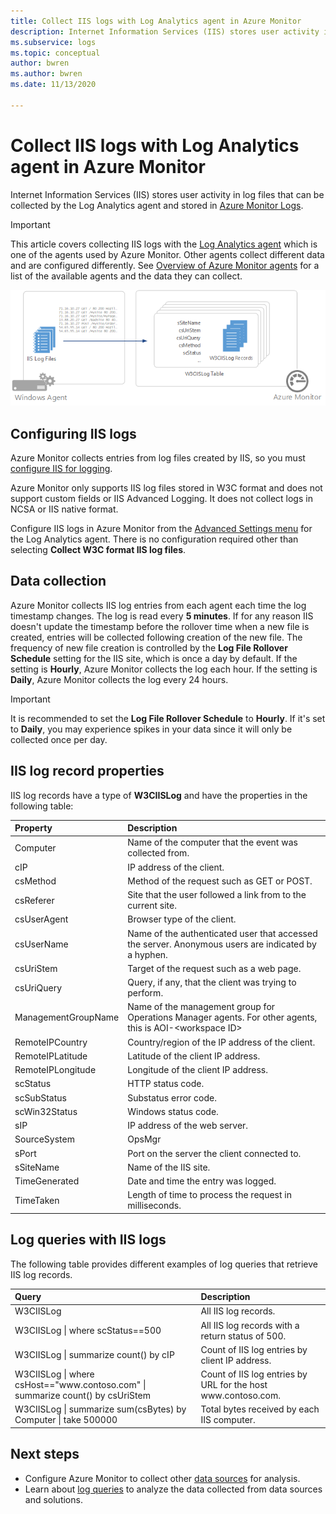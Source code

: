```yaml
---
title: Collect IIS logs with Log Analytics agent in Azure Monitor
description: Internet Information Services (IIS) stores user activity in log files that can be collected by Azure Monitor.  This article describes how to configure collection of IIS logs and details of the records they create in Azure Monitor.
ms.subservice: logs
ms.topic: conceptual
author: bwren
ms.author: bwren
ms.date: 11/13/2020

---
```


# Collect IIS logs with Log Analytics agent in Azure Monitor
Internet Information Services (IIS) stores user activity in log files that can be collected by the Log Analytics agent and stored in [Azure Monitor Logs](data-platform.md).

> [!IMPORTANT]
> This article covers collecting IIS logs with the [Log Analytics agent](log-analytics-agent.md) which is one of the agents used by Azure Monitor. Other agents collect different data and are configured differently. See [Overview of Azure Monitor agents](../agents/agents-overview.md) for a list of the available agents and the data they can collect.

![IIS logs](media/data-sources-iis-logs/overview.png)

## Configuring IIS logs
Azure Monitor collects entries from log files created by IIS, so you must [configure IIS for logging](/previous-versions/orphan-topics/ws.11/hh831775(v=ws.11)).

Azure Monitor only supports IIS log files stored in W3C format and does not support custom fields or IIS Advanced Logging. It does not collect logs in NCSA or IIS native format.

Configure IIS logs in Azure Monitor from the [Advanced Settings menu](../agents/agent-data-sources.md#configuring-data-sources) for the Log Analytics agent.  There is no configuration required other than selecting **Collect W3C format IIS log files**.


## Data collection
Azure Monitor collects IIS log entries from each agent each time the log timestamp changes. The log is read every **5 minutes**. If for any reason IIS doesn't update the timestamp before the rollover time when a new file is created, entries will be collected following creation of the new file. The frequency of new file creation is controlled by the **Log File Rollover Schedule** setting for the IIS site, which is once a day by default. If the setting is **Hourly**, Azure Monitor collects the log each hour. If the setting is **Daily**, Azure Monitor collects the log every 24 hours.

> [!IMPORTANT]
> It is recommended to set the **Log File Rollover Schedule** to **Hourly**. If it's set to **Daily**, you may experience spikes in your data since it will only be collected once per day.

## IIS log record properties
IIS log records have a type of **W3CIISLog** and have the properties in the following table:

| Property | Description |
|:--- |:--- |
| Computer |Name of the computer that the event was collected from. |
| cIP |IP address of the client. |
| csMethod |Method of the request such as GET or POST. |
| csReferer |Site that the user followed a link from to the current site. |
| csUserAgent |Browser type of the client. |
| csUserName |Name of the authenticated user that accessed the server. Anonymous users are indicated by a hyphen. |
| csUriStem |Target of the request such as a web page. |
| csUriQuery |Query, if any, that the client was trying to perform. |
| ManagementGroupName |Name of the management group for Operations Manager agents.  For other agents, this is AOI-\<workspace ID\> |
| RemoteIPCountry |Country/region of the IP address of the client. |
| RemoteIPLatitude |Latitude of the client IP address. |
| RemoteIPLongitude |Longitude of the client IP address. |
| scStatus |HTTP status code. |
| scSubStatus |Substatus error code. |
| scWin32Status |Windows status code. |
| sIP |IP address of the web server. |
| SourceSystem |OpsMgr |
| sPort |Port on the server the client connected to. |
| sSiteName |Name of the IIS site. |
| TimeGenerated |Date and time the entry was logged. |
| TimeTaken |Length of time to process the request in milliseconds. |

## Log queries with IIS logs
The following table provides different examples of log queries that retrieve IIS log records.

| Query | Description |
|:--- |:--- |
| W3CIISLog |All IIS log records. |
| W3CIISLog &#124; where scStatus==500 |All IIS log records with a return status of 500. |
| W3CIISLog &#124; summarize count() by cIP |Count of IIS log entries by client IP address. |
| W3CIISLog &#124; where csHost=="www\.contoso.com" &#124; summarize count() by csUriStem |Count of IIS log entries by URL for the host www\.contoso.com. |
| W3CIISLog &#124; summarize sum(csBytes) by Computer &#124; take 500000 |Total bytes received by each IIS computer. |

## Next steps
* Configure Azure Monitor to collect other [data sources](../agents/agent-data-sources.md) for analysis.
* Learn about [log queries](../log-query/log-query-overview.md) to analyze the data collected from data sources and solutions.
